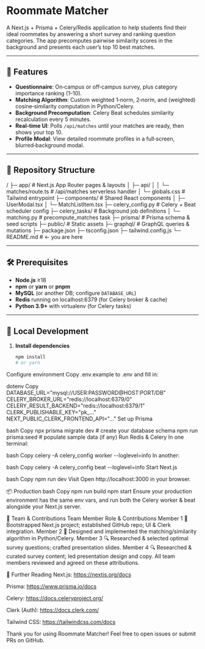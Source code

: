 # Roommate Matcher

A Next.js + Prisma + Celery/Redis application to help students find their ideal roommates by answering a short survey and ranking question categories. The app precomputes pairwise similarity scores in the background and presents each user’s top 10 best matches.

---

## 🚀 Features

- **Questionnaire**: On‑campus or off‑campus survey, plus category importance ranking (1–10).  
- **Matching Algorithm**: Custom weighted 1‑norm, 2‑norm, and (weighted) cosine‑similarity computation in Python/Celery.  
- **Background Precomputation**: Celery Beat schedules similarity recalculation every 5 minutes.  
- **Real‑time UI**: Polls `/api/matches` until your matches are ready, then shows your top 10.  
- **Profile Modal**: View detailed roommate profiles in a full‑screen, blurred‑background modal.

---

## 📁 Repository Structure

/ ├─ app/ # Next.js App Router pages & layouts │ ├─ api/ │ │ └─ matches/route.ts # /api/matches serverless handler │ └─ globals.css # Tailwind entrypoint ├─ components/ # Shared React components │ ├─ UserModal.tsx │ └─ MatchListItem.tsx ├─ celery_config.py # Celery + Beat scheduler config ├─ celery_tasks/ # Background job definitions │ └─ matching.py # precompute_matches task ├─ prisma/ # Prisma schema & seed scripts ├─ public/ # Static assets ├─ graphql/ # GraphQL queries & mutations ├─ package.json ├─ tsconfig.json ├─ tailwind.config.js └─ README.md # ← you are here


---

## 🛠️ Prerequisites

- **Node.js** ≥18  
- **npm** or **yarn** or **pnpm**  
- **MySQL** (or another DB; configure `DATABASE_URL`)  
- **Redis** running on localhost:6379 (for Celery broker & cache)  
- **Python 3.9+** with virtualenv (for Celery tasks)  

---

## 🔧 Local Development

1. **Install dependencies**  
   ```bash
   npm install
   # or yarn

Configure environment
Copy .env.example to .env and fill in:

dotenv
Copy
DATABASE_URL="mysql://USER:PASSWORD@HOST:PORT/DB"
CELERY_BROKER_URL="redis://localhost:6379/0"
CELERY_RESULT_BACKEND="redis://localhost:6379/1"
CLERK_PUBLISHABLE_KEY="pk_..."
NEXT_PUBLIC_CLERK_FRONTEND_API="..."
Set up Prisma

bash
Copy
npx prisma migrate dev     # create your database schema
npm run prisma:seed        # populate sample data (if any)
Run Redis & Celery
In one terminal:

bash
Copy
celery -A celery_config worker --loglevel=info
In another:

bash
Copy
celery -A celery_config beat --loglevel=info
Start Next.js

bash
Copy
npm run dev
Visit
Open http://localhost:3000 in your browser.

📦 Production
bash
Copy
npm run build
npm start
Ensure your production environment has the same env vars, and run both the Celery worker & beat alongside your Next.js server.

👥 Team & Contributions
Team Member Role & Contributions
Member 1    🔧 Bootstrapped Next.js project; established GitHub repo; UI & Clerk integration.
Member 2    🤖 Designed and implemented the matching/similarity algorithm in Python/Celery.
Member 3    🔍 Researched & selected optimal survey questions; crafted presentation slides.
Member 4    🔍 Researched & curated survey content; led presentation design and copy.
All team members reviewed and agreed on these attributions.

📖 Further Reading
Next.js: https://nextjs.org/docs

Prisma: https://www.prisma.io/docs

Celery: https://docs.celeryproject.org/

Clerk (Auth): https://docs.clerk.com/

Tailwind CSS: https://tailwindcss.com/docs

Thank you for using Roommate Matcher! Feel free to open issues or submit PRs on GitHub.
